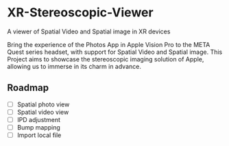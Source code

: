 # XR-Stereoscopic-Viewer
A viewer of Spatial Video and Spatial image in XR devices

Bring the experience of the Photos App in Apple Vision Pro to the META Quest series headset, with support for Spatial Video and Spatial image. This Project aims to showcase the stereoscopic imaging solution of Apple, allowing us to immerse in its charm in advance.

## Roadmap
- [ ] Spatial photo view
- [ ] Spatial video view
- [ ] IPD adjustment
- [ ] Bump mapping
- [ ] Import local file
